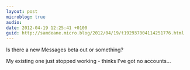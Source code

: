 ```yaml
---
layout: post
microblog: true
audio: 
date: 2012-04-19 12:25:41 +0100
guid: http://samdeane.micro.blog/2012/04/19/t192937004114251776.html
---
```

Is there a new Messages beta out or something?

My existing one just stopped working - thinks I’ve got no accounts...
